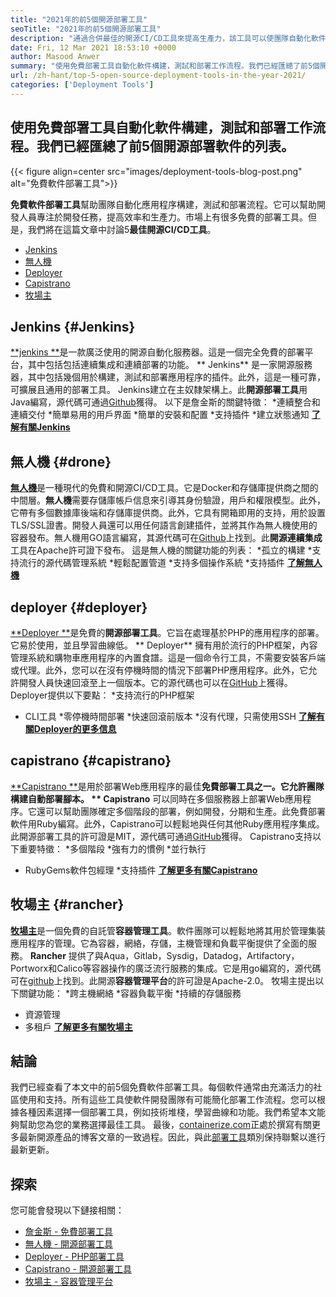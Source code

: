 ```yaml
---
title: "2021年的前5個開源部署工具" 
seoTitle: "2021年的前5個開源部署工具" 
description: "通過合併最佳的開源CI/CD工具來提高生產力，該工具可以使團隊自動化軟件構建，測試和部署流程。" 
date: Fri, 12 Mar 2021 18:53:10 +0000
author: Masood Anwer
summary: "使用免費部署工具自動化軟件構建，測試和部署工作流程。我們已經匯總了前5個開源部署軟件的列表。" 
url: /zh-hant/top-5-open-source-deployment-tools-in-the-year-2021/
categories: ['Deployment Tools']
---
```


## 使用免費部署工具自動化軟件構建，測試和部署工作流程。我們已經匯總了前5個開源部署軟件的列表。

{{< figure align=center src="images/deployment-tools-blog-post.png" alt="免費軟件部署工具">}}

**免費軟件部署工具**幫助團隊自動化應用程序構建，測試和部署流程。它可以幫助開發人員專注於開發任務，提高效率和生產力。市場上有很多免費的部署工具。但是，我們將在這篇文章中討論5**最佳開源CI/CD工具**。
  * [Jenkins][1]
  * [無人機][2]
  * [Deployer][3]
  * [Capistrano][4]
  * [牧場主][5]

## Jenkins   {#Jenkins}
[**jenkins **][6]是一款廣泛使用的開源自動化服務器。這是一個完全免費的部署平台，其中包括包括連續集成和連續部署的功能。 ** Jenkins** 是一家開源服務器，其中包括幾個用於構建，測試和部署應用程序的插件。此外，這是一種可靠，可擴展且通用的部署工具。 Jenkins建立在主奴隸架構上。此**開源部署工具**用Java編寫，源代碼可通過[Github][7]獲得。
以下是詹金斯的關鍵特徵：
  *連續整合和連續交付
  *簡單易用的用戶界面
  *簡單的安裝和配置
  *支持插件
  *建立狀態通知
[**了解有關Jenkins**][8]

## 無人機 {#drone}
[**無人機**][9]是一種現代的免費和開源CI/CD工具。它是Docker和存儲庫提供商之間的中間層。**無人機**需要存儲庫帳戶信息來引導其身份驗證，用戶和權限模型。此外，它帶有多個數據庫後端和存儲庫提供商。此外，它具有開箱即用的支持，用於設置TLS/SSL證書。開發人員還可以用任何語言創建插件，並將其作為無人機使用的容器發布。無人機用GO語言編寫，其源代碼可在[Github][10]上找到。此**開源連續集成**工具在Apache許可證下發布。
這是無人機的關鍵功能的列表：
  *孤立的構建
  *支持流行的源代碼管理系統
  *輕鬆配置管道
  *支持多個操作系統
  *支持插件
[**了解無人機**][11]

## deployer   {#deployer}
[**Deployer **][12]是免費的**開源部署工具**。它旨在處理基於PHP的應用程序的部署。它易於使用，並且學習曲線低。 ** Deployer** 擁有用於流行的PHP框架，內容管理系統和購物車應用程序的內置食譜。這是一個命令行工具，不需要安裝客戶端或代理。此外，您可以在沒有停機時間的情況下部署PHP應用程序。此外，它允許開發人員快速回滾至上一個版本。它的源代碼也可以在[GitHub][13]上獲得。
Deployer提供以下要點：
  *支持流行的PHP框架
  * CLI工具
  *零停機時間部署
  *快速回滾前版本
  *沒有代理，只需使用SSH
[**了解有關Deployer的更多信息**][14]

## capistrano   {#capistrano}
[**Capistrano **][15]是用於部署Web應用程序的最佳**免費部署工具之一。它允許團隊構建自動部署腳本。 ** Capistrano** 可以同時在多個服務器上部署Web應用程序。它還可以幫助團隊確定多個階段的部署，例如開發，分期和生產。此免費部署軟件用Ruby編寫。此外，Capistrano可以輕鬆地與任何其他Ruby應用程序集成。此開源部署工具的許可證是MIT，源代碼可通過[GitHub][16]獲得。
Capistrano支持以下重要特徵：
  *多個階段
  *強有力的慣例
  *並行執行
  * RubyGems軟件包經理
  *支持插件
[**了解更多有關Capistrano**][17]

## 牧場主 {#rancher}
[**牧場主**][18]是一個免費的自託管**容器管理工具**。軟件團隊可以輕鬆地將其用於管理集裝應用程序的管理。它為容器，網絡，存儲，主機管理和負載平衡提供了全面的服務。  **Rancher** 提供了與Aqua，Gitlab，Sysdig，Datadog，Artifactory，Portworx和Calico等容器操作的廣泛流行服務的集成。它是用go編寫的，源代碼可在[github][19]上找到。此開源**容器管理平台**的許可證是Apache-2.0。
牧場主提出以下關鍵功能：
  *跨主機網絡
  *容器負載平衡
  *持續的存儲服務
  * 資源管理
  * 多租戶
[**了解更多有關牧場主**][20]

## 結論
我們已經查看了本文中的前5個免費軟件部署工具。每個軟件通常由充滿活力的社區使用和支持。所有這些工具使軟件開發團隊有可能簡化部署工作流程。您可以根據各種因素選擇一個部署工具，例如技術堆棧，學習曲線和功能。我們希望本文能夠幫助您為您的業務選擇最佳工具。
最後，[containerize.com][21]正處於撰寫有關更多最新開源產品的博客文章的一致過程。因此，與此[部署工具][22]類別保持聯繫以進行最新更新。

## 探索
您可能會發現以下鏈接相關：
  * [詹金斯 - 免費部署工具][6]
  * [無人機 - 開源部署工具][9]
  * [Deployer  -  PHP部署工具][12]
  * [Capistrano  - 開源部署工具][15]
  * [牧場主 - 容器管理平台][18]

  
[1]: #Jenkins
[2]: #Drone
[3]: #Deployer
[4]: #Capistrano
[5]: #Rancher
[6]: https://products.containerize.com/deployment-tools/jenkins
[7]: https://github.com/jenkinsci/jenkins
[8]: https://www.jenkins.io
[9]: https://products.containerize.com/deployment-tools/drone
[10]: https://github.com/drone/drone
[11]: https://www.drone.io
[12]: https://products.containerize.com/deployment-tools/deployer
[13]: https://github.com/deployphp/deployer
[14]: https://deployer.org
[15]: https://products.containerize.com/deployment-tools/capistrano
[16]: https://github.com/capistrano/capistrano
[17]: https://capistranorb.com
[18]: https://products.containerize.com/deployment-tools/rancher
[19]: https://github.com/rancher/rancher
[20]: https://rancher.com
[21]: https://containerize.com
[22]: https://blog.containerize.com/category/deployment-tools/

